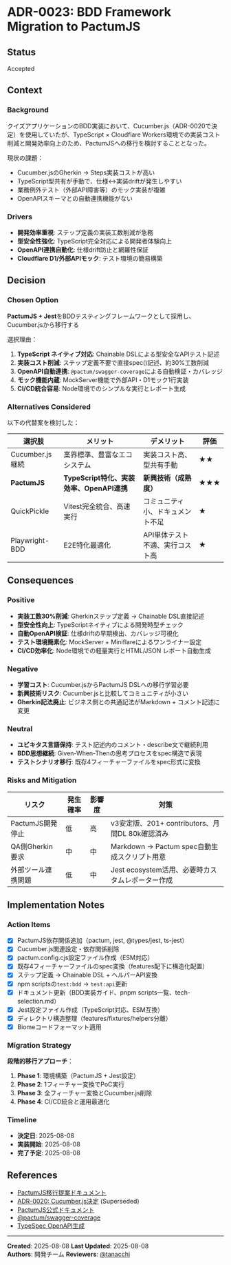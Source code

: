 # ADR-0023: BDD Framework Migration to PactumJS

## Status

Accepted

## Context

### Background

クイズアプリケーションのBDD実装において、Cucumber.js（ADR-0020で決定）を使用していたが、TypeScript × Cloudflare Workers環境での実装コスト削減と開発効率向上のため、PactumJSへの移行を検討することとなった。

現状の課題：

- Cucumber.jsのGherkin → Steps実装コストが高い
- TypeScript型共有が手動で、仕様↔実装driftが発生しやすい  
- 業務例外テスト（外部API障害等）のモック実装が複雑
- OpenAPIスキーマとの自動連携機能がない

### Drivers

- **開発効率重視**: ステップ定義の実装工数削減が急務
- **型安全性強化**: TypeScript完全対応による開発者体験向上
- **OpenAPI連携自動化**: 仕様drift防止と網羅性保証
- **Cloudflare D1/外部APIモック**: テスト環境の簡易構築

## Decision

### Chosen Option

**PactumJS + Jest**をBDDテスティングフレームワークとして採用し、Cucumber.jsから移行する

選択理由：

1. **TypeScript ネイティブ対応**: Chainable DSLによる型安全なAPIテスト記述
2. **実装コスト削減**: ステップ定義不要で直接spec()記述、約30%工数削減
3. **OpenAPI自動連携**: `@pactum/swagger-coverage`による自動検証・カバレッジ
4. **モック機能内蔵**: MockServer機能で外部API・D1モック1行実装
5. **CI/CD統合容易**: Node環境でのシンプルな実行とレポート生成

### Alternatives Considered

以下の代替案を検討した：

| 選択肢 | メリット | デメリット | 評価 |
|--------|----------|------------|------|
| Cucumber.js継続 | 業界標準、豊富なエコシステム | 実装コスト高、型共有手動 | ★★ |
| **PactumJS** | **TypeScript特化、実装効率、OpenAPI連携** | **新興技術（成熟度）** | **★★★** |
| QuickPickle | Vitest完全統合、高速実行 | コミュニティ小、ドキュメント不足 | ★ |
| Playwright-BDD | E2E特化最適化 | API単体テスト不適、実行コスト高 | ★ |

## Consequences

### Positive

- **実装工数30%削減**: Gherkinステップ定義 → Chainable DSL直接記述
- **型安全性向上**: TypeScriptネイティブによる開発時型チェック
- **自動OpenAPI検証**: 仕様driftの早期検出、カバレッジ可視化
- **テスト環境簡素化**: MockServer + Miniflareによるワンライナー設定
- **CI/CD効率化**: Node環境での軽量実行とHTML/JSON レポート自動生成

### Negative

- **学習コスト**: Cucumber.jsからPactumJS DSLへの移行学習必要
- **新興技術リスク**: Cucumber.jsと比較してコミュニティが小さい
- **Gherkin記法廃止**: ビジネス側との共通記法がMarkdown + コメント記述に変更

### Neutral

- **ユビキタス言語保持**: テスト記述内のコメント・describe文で継続利用
- **BDD思想継続**: Given-When-Thenの思考プロセスをspec構造で表現
- **テストシナリオ移行**: 既存4フィーチャーファイルをspec形式に変換

### Risks and Mitigation

| リスク | 発生確率 | 影響度 | 対策 |
|--------|----------|--------|------|
| PactumJS開発停止 | 低 | 高 | v3安定版、201+ contributors、月間DL 80k確認済み |
| QA側Gherkin要求 | 中 | 中 | Markdown → Pactum spec自動生成スクリプト用意 |
| 外部ツール連携問題 | 低 | 中 | Jest ecosystem活用、必要時カスタムレポーター作成 |

## Implementation Notes

### Action Items

- [x] PactumJS依存関係追加（pactum, jest, @types/jest, ts-jest）
- [x] Cucumber.js関連設定・依存関係削除
- [x] pactum.config.cjs設定ファイル作成（ESM対応）
- [x] 既存4フィーチャーファイルのspec変換（features配下に構造化配置）
- [x] ステップ定義 → Chainable DSL + ヘルパーAPI変換
- [x] npm scriptsの`test:bdd` → `test:api`更新
- [x] ドキュメント更新（BDD実装ガイド、pnpm scripts一覧、tech-selection.md）
- [x] Jest設定ファイル作成（TypeScript対応、ESM互換）
- [x] ディレクトリ構造整理（features/fixtures/helpers分離）
- [x] Biomeコードフォーマット適用

### Migration Strategy

**段階的移行アプローチ**：

1. **Phase 1**: 環境構築（PactumJS + Jest設定）
2. **Phase 2**: 1フィーチャー変換でPoC実行
3. **Phase 3**: 全フィーチャー変換とCucumber.js削除
4. **Phase 4**: CI/CD統合と運用最適化

### Timeline

- **決定日**: 2025-08-08
- **実装開始**: 2025-08-08  
- **完了予定**: 2025-08-08

## References

- [PactumJS移行提案ドキュメント](../../../tmp/bdd-flowの技術選定再検討.md)
- [ADR-0020: Cucumber.js決定](0020-bdd-testing-framework.md) (Superseded)
- [PactumJS公式ドキュメント](https://pactumjs.github.io/)
- [@pactum/swagger-coverage](https://github.com/pactumjs/pactum-swagger-coverage)
- [TypeSpec OpenAPI生成](../../../instructions/shared/tools/typespec.md)

---

**Created**: 2025-08-08
**Last Updated**: 2025-08-08  
**Authors**: 開発チーム
**Reviewers**: [@tanacchi](https://github.com/tanacchi)
